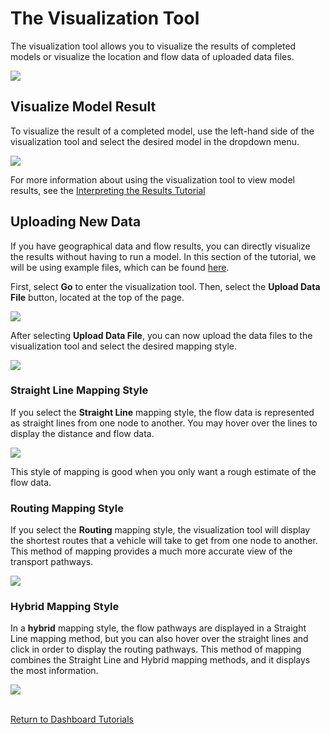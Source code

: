 <h1>The Visualization Tool</h1>

<p>
    The visualization tool allows you to visualize the results of completed models or visualize the location and flow data of uploaded data files. 
</p>

<img src="Pictures\Dashboard_tutorials\visualization_tool\vis_home.png">

<h2>Visualize Model Result</h2>

<p>
    To visualize the result of a completed model, use the left-hand side of the visualization tool and select the desired model in the dropdown menu. 
</p>

<img src="Pictures\Dashboard_tutorials\visualization_tool\vis_model.png">

<p>
    For more information about using the visualization tool to view model results, see the 
<a href="/ADAM_Documentation/dashboard_results.html#vis_model_results">Interpreting the Results Tutorial</a>
</p>

<h2>Uploading New Data</h2> 

<p>
    If you have geographical data and flow results, you can directly visualize the results without having to run a model. In this section of the tutorial, we will be using example files, which can be found 
<a href="https://github.com/ADAM-Development/ADAM_Documentation/tree/main/Downloadable_content/visualization_tool_example">here</a>.
</p>

<p>
    First, select <b>Go</b> to enter the visualization tool. Then, select the <b>Upload Data File</b> button, located at the top of the page. 
</p>

<img src="Pictures\Dashboard_tutorials\visualization_tool\vis_upload.png">

<p>
    After selecting <b>Upload Data File</b>, you can now upload the data files to the visualization tool and select the desired mapping style. 
</p>

<img src="Pictures\Dashboard_tutorials\visualization_tool\upload_data_files.png">

<h3>Straight Line Mapping Style</h3>

<p>
    If you select the <b>Straight Line</b> mapping style, the flow data is represented as straight lines from one node to another. You may hover over the lines to display the distance and flow data. 
</p>

<img src="Pictures\Dashboard_tutorials\visualization_tool\straight.png">

<p>
    This style of mapping is good when you only want a rough estimate of the flow data. 
</p>

<h3>Routing Mapping Style</h3>

<p>
    If you select the <b>Routing</b> mapping style, the visualization tool will display the shortest routes that a vehicle will take to get from one node to another. This method of mapping provides a much more accurate view of the transport pathways.
</p>

<img src="Pictures\Dashboard_tutorials\visualization_tool\routing.png">

<h3>Hybrid Mapping Style</h3>

<p>
    In a <b>hybrid</b> mapping style, the flow pathways are displayed in a Straight Line mapping method, but you can also hover over the straight lines and click in order to display the routing pathways. This method of mapping combines the Straight Line and Hybrid mapping methods, and it displays the most information. 
</p>

<img src="Pictures\Dashboard_tutorials\visualization_tool\hybrid.png">

<br>
<br>

<a href="/ADAM_Documentation/dashboard.html">Return to Dashboard Tutorials</a>

